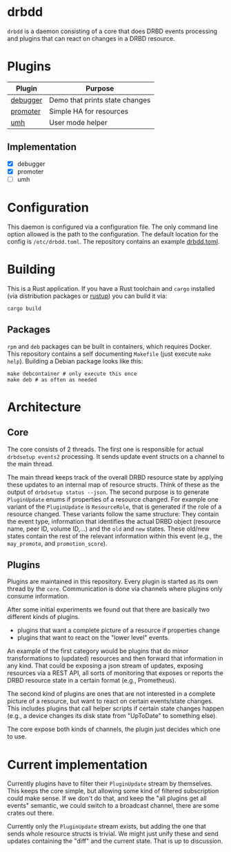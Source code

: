 # drbdd

`drbdd` is a daemon consisting of a core that does DRBD events processing and plugins that can react on
changes in a DRBD resource.

# Plugins

| Plugin                               | Purpose                        |
| ------------------------------------ | ------------------------------ |
| [debugger](./src/plugin/debugger.md) | Demo that prints state changes |
| [promoter](./src/plugin/promoter.md) | Simple HA for resources        |
| [umh](./src/plugin/umh.md)           | User mode helper               |

## Implementation
- [x] debugger
- [x] promoter
- [ ] umh

# Configuration
This daemon is configured via a configuration file. The only command line option allowed is the path to the
configuration. The default location for the config is `/etc/drbdd.toml`. The repository contains an example
[drbdd.toml](./example/drbdd.toml).

# Building

This is a Rust application. If you have a Rust toolchain and `cargo` installed (via distribution packages or
[rustup](https://rustup.sh)) you can build it via:

```
cargo build
```

## Packages

`rpm` and `deb` packages can be built in containers, which requires Docker. This repository contains a self
documenting `Makefile` (just execute `make help`). Building a Debian package looks like this:

```
make debcontainer # only execute this once
make deb # as often as needed
```

# Architecture

## Core

The core consists of 2 threads. The first one is responsible for actual `drbdsetup events2` processing. It
sends update event structs on a channel to the main thread.

The main thread keeps track of the overall DRBD resource state by applying these updates to an internal map of
resource structs. Think of these as the output of `drbdsetup status --json`. The second purpose is to generate
`PluginUpdate` enums if properties of a resource changed. For example one variant of the `PluginUpdate` is
`ResourceRole`, that is generated if the role of a resource changed. These variants follow the same structure:
They contain the event type, information that identifies the actual DRBD object (resource name, peer ID, volume
ID,...) and the `old` and `new` states. These old/new states contain the rest of the relevant information
within this event (e.g., the `may_promote`, and `promotion_score`).

## Plugins

Plugins are maintained in this repository. Every plugin is started as its own thread by the `core`.
Communication is done via channels where plugins only consume information.

After some initial experiments we found out that there are basically two different kinds of plugins.

- plugins that want a complete picture of a resource if properties change
- plugins that want to react on the "lower level" events.

An example of the first category would be plugins that do minor transformations to (updated) resources and
then forward that information in any kind. That could be exposing a json stream of updates, exposing resources
via a REST API, all sorts of monitoring that exposes or reports the DRBD resource state in a certain format
(e.g., Prometheus).

The second kind of plugins are ones that are not interested in a complete picture of a resource, but want to
react on certain events/state changes. This includes plugins that call helper scripts if certain state changes
happen (e.g., a device changes its disk state from "UpToDate" to something else).

The core expose both kinds of channels, the plugin just decides which one to use.

# Current implementation
Currently plugins have to filter their `PluginUpdate` stream by themselves. This keeps the core simple, but
allowing some kind of filtered subscription could make sense. If we don't do that, and keep the "all plugins
get all events" semantic, we could switch to a broadcast channel, there are some crates out there.

Currently only the `PluginUpdate` stream exists, but adding the one that sends whole resource structs is
trivial. We might just unify these and send updates containing the "diff" and the current state. That is up to
discussion.
